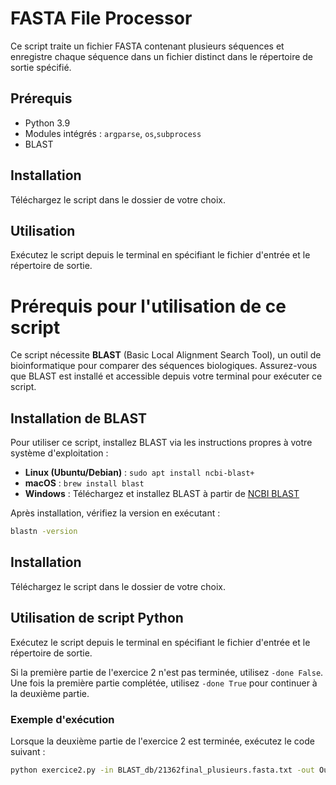 # FASTA File Processor

Ce script traite un fichier FASTA contenant plusieurs séquences et enregistre chaque séquence dans un fichier distinct dans le répertoire de sortie spécifié.

## Prérequis

- Python 3.9
- Modules intégrés : `argparse`, `os`,`subprocess`
-  BLAST

## Installation

Téléchargez le script dans le dossier de votre choix.

## Utilisation

Exécutez le script depuis le terminal en spécifiant le fichier d'entrée et le répertoire de sortie.
 
# Prérequis pour l'utilisation de ce script

Ce script nécessite **BLAST** (Basic Local Alignment Search Tool), un outil de bioinformatique pour comparer des séquences biologiques. Assurez-vous que BLAST est installé et accessible depuis votre terminal pour exécuter ce script.

## Installation de BLAST

Pour utiliser ce script, installez BLAST via les instructions propres à votre système d'exploitation :

- **Linux (Ubuntu/Debian)** : `sudo apt install ncbi-blast+`
- **macOS** : `brew install blast`
- **Windows** : Téléchargez et installez BLAST à partir de [NCBI BLAST](https://ftp.ncbi.nlm.nih.gov/blast/executables/blast+/LATEST/)

Après installation, vérifiez la version en exécutant :

```bash
blastn -version
```
## Installation

Téléchargez le script dans le dossier de votre choix.

## Utilisation de script Python

Exécutez le script depuis le terminal en spécifiant le fichier d'entrée et le répertoire de sortie.

Si la première partie de l'exercice 2 n'est pas terminée, utilisez `-done False`. Une fois la première partie complétée, utilisez `-done True` pour continuer à la deuxième partie.

### Exemple d'exécution

Lorsque la deuxième partie de l'exercice 2 est terminée, exécutez le code suivant :

```bash
python exercice2.py -in BLAST_db/21362final_plusieurs.fasta.txt -out Output_fasta_files -done True



